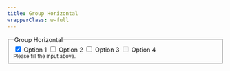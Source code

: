 ```yaml
---
title: Group Horizontal
wrapperClass: w-full
---
```


<fieldset class="vv-checkbox-group 
                 vv-checkbox-group--horizontal">
    <legend>Group Horizontal</legend>
    <div class="vv-checkbox-group__wrapper">
        <label class="vv-checkbox" for="checkbox-group-option-1">
            <input id="checkbox-group-option-1" 
                   type="checkbox" 
                   name="checkbox-group-horizontal" 
                   value="1" 
                   checked="checked" 
                   aria-describedby="checkbox-group-horizontal-hint" />
            Option 1
        </label>
        <label class="vv-checkbox" for="checkbox-group-option-2">
            <input id="checkbox-group-option-2" 
                   type="checkbox" 
                   name="checkbox-group-horizontal" 
                   value="2" 
                   aria-describedby="checkbox-group-horizontal-hint" />
            Option 2
        </label>
        <label class="vv-checkbox" for="checkbox-group-option-3">
            <input id="checkbox-group-option-3" 
                   type="checkbox" 
                   name="checkbox-group-horizontal" 
                   value="3" 
                   aria-describedby="checkbox-group-horizontal-hint" />
            Option 3
        </label>
        <label class="vv-checkbox" for="checkbox-group-option-4">
            <input id="checkbox-group-option-4" 
                   type="checkbox" 
                   name="checkbox-group-horizontal" 
                   value="4" 
                   disabled="disabled" 
                   aria-describedby="checkbox-group-horizontal-hint">
            Option 4
        </label>
    </div>
    <small id="checkbox-group-horizontal-hint" class="vv-checkbox-group__hint">
        Please fill the input above.
    </small>
</fieldset>
